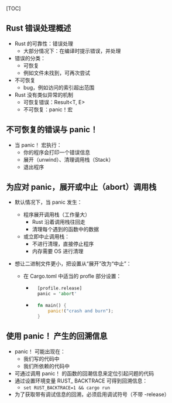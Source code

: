 
[TOC]

## Rust 错误处理概述
- Rust 的可靠性：错误处理
  - 大部分情况下：在编译时提示错误，并处理
- 错误的分类：
  - 可恢复
  - 例如文件未找到，可再次尝试
- 不可恢复
  - bug，例如访问的索引超出范围
- Rust 没有类似异常的机制
  - 可恢复错误：Result<T, E>
  - 不可恢复：panic！宏


## 不可恢复的错误与 panic！
- 当 panic！ 宏执行：
  - 你的程序会打印一个错误信息
  - 展开（unwind）、清理调用栈（Stack）
  - 退出程序


## 为应对 panic，展开或中止（abort）调用栈
- 默认情况下，当 panic 发生：
  - 程序展开调用栈（工作量大）
    - Rust 沿着调用栈往回走
    - 清理每个遇到的函数中的数据
  - 或立即中止调用栈：
    - 不进行清理，直接停止程序
    - 内存需要 OS 进行清理

- 想让二进制文件更小，把设置从“展开”改为“中止”：
  - 在 Cargo.toml 中适当的 profle 部分设置：
    - ```rust
        [profile.release]
        panic = 'abort'
      ```
    - ```rust
        fn main() {
            panic!("crash and burn");
        }
      ```

## 使用 panic！ 产生的回溯信息
- panic！ 可能出现在：
  - 我们写的代码中
  - 我们所依赖的代码中
- 可通过调用 panic！ 的函数的回潮信息来定位引起问题的代码
- 通过设置环境变量 RUST_ BACKTRACE 可得到回溯信息：
  - `set RUST_BACKTRACE=1 && cargo run`
- 为了获取带有调试信息的回溯，必须启用调试符号（不带 -release）